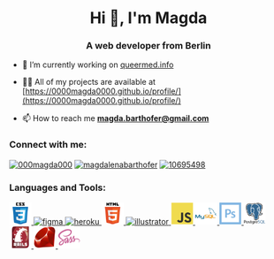 <h1 align="center">Hi 👋, I'm Magda</h1>
<h3 align="center">A web developer from Berlin</h3>

- 🔭 I’m currently working on [queermed.info](https://github.com/clara-lupa/queermed)

- 👨‍💻 All of my projects are available at [https://0000magda0000.github.io/profile/](https://0000magda0000.github.io/profile/)

- 📫 How to reach me **magda.barthofer@gmail.com**

<h3 align="left">Connect with me:</h3>
<p align="left">
<a href="https://twitter.com/000magda000" target="blank"><img align="center" src="https://cdn.jsdelivr.net/npm/simple-icons@3.0.1/icons/twitter.svg" alt="000magda000" height="30" width="40" /></a>
<a href="https://linkedin.com/in/magdalenabarthofer" target="blank"><img align="center" src="https://cdn.jsdelivr.net/npm/simple-icons@3.0.1/icons/linkedin.svg" alt="magdalenabarthofer" height="30" width="40" /></a>
<a href="https://stackoverflow.com/users/10695498" target="blank"><img align="center" src="https://cdn.jsdelivr.net/npm/simple-icons@3.0.1/icons/stackoverflow.svg" alt="10695498" height="30" width="40" /></a>
</p>

<h3 align="left">Languages and Tools:</h3>
<p align="left"> <a href="https://www.w3schools.com/css/" target="_blank"> <img src="https://raw.githubusercontent.com/devicons/devicon/master/icons/css3/css3-original-wordmark.svg" alt="css3" width="40" height="40"/> </a> <a href="https://www.figma.com/" target="_blank"> <img src="https://www.vectorlogo.zone/logos/figma/figma-icon.svg" alt="figma" width="40" height="40"/> </a> <a href="https://heroku.com" target="_blank"> <img src="https://www.vectorlogo.zone/logos/heroku/heroku-icon.svg" alt="heroku" width="40" height="40"/> </a> <a href="https://www.w3.org/html/" target="_blank"> <img src="https://raw.githubusercontent.com/devicons/devicon/master/icons/html5/html5-original-wordmark.svg" alt="html5" width="40" height="40"/> </a> <a href="https://www.adobe.com/in/products/illustrator.html" target="_blank"> <img src="https://www.vectorlogo.zone/logos/adobe_illustrator/adobe_illustrator-icon.svg" alt="illustrator" width="40" height="40"/> </a> <a href="https://developer.mozilla.org/en-US/docs/Web/JavaScript" target="_blank"> <img src="https://raw.githubusercontent.com/devicons/devicon/master/icons/javascript/javascript-original.svg" alt="javascript" width="40" height="40"/> </a> <a href="https://www.mysql.com/" target="_blank"> <img src="https://raw.githubusercontent.com/devicons/devicon/master/icons/mysql/mysql-original-wordmark.svg" alt="mysql" width="40" height="40"/> </a> <a href="https://www.photoshop.com/en" target="_blank"> <img src="https://raw.githubusercontent.com/devicons/devicon/master/icons/photoshop/photoshop-line.svg" alt="photoshop" width="40" height="40"/> </a> <a href="https://www.postgresql.org" target="_blank"> <img src="https://raw.githubusercontent.com/devicons/devicon/master/icons/postgresql/postgresql-original-wordmark.svg" alt="postgresql" width="40" height="40"/> </a> <a href="https://rubyonrails.org" target="_blank"> <img src="https://raw.githubusercontent.com/devicons/devicon/master/icons/rails/rails-original-wordmark.svg" alt="rails" width="40" height="40"/> </a> <a href="https://www.ruby-lang.org/en/" target="_blank"> <img src="https://raw.githubusercontent.com/devicons/devicon/master/icons/ruby/ruby-original.svg" alt="ruby" width="40" height="40"/> </a> <a href="https://sass-lang.com" target="_blank"> <img src="https://raw.githubusercontent.com/devicons/devicon/master/icons/sass/sass-original.svg" alt="sass" width="40" height="40"/> </a> </p>
